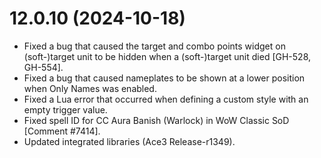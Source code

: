 # 12.0.10 (2024-10-18)

* Fixed a bug that caused the target and combo points widget on (soft-)target unit to be hidden when a (soft-)target unit died [GH-528, GH-554].
* Fixed a bug that caused nameplates to be shown at a lower position when Only Names was enabled.
* Fixed a Lua error that occurred when defining a custom style with an empty trigger value. 
* Fixed spell ID for CC Aura Banish (Warlock) in WoW Classic SoD [Comment #7414].
* Updated integrated libraries (Ace3 Release-r1349).
